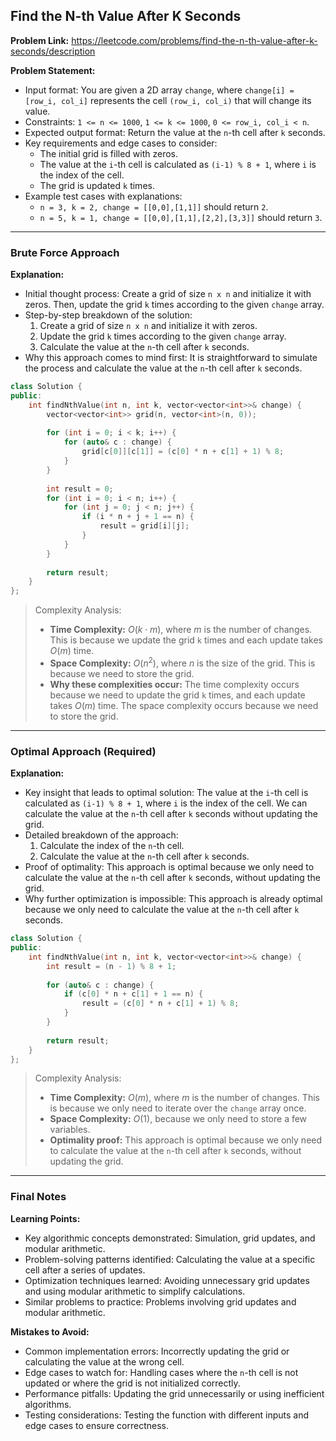 ## Find the N-th Value After K Seconds
**Problem Link:** https://leetcode.com/problems/find-the-n-th-value-after-k-seconds/description

**Problem Statement:**
- Input format: You are given a 2D array `change`, where `change[i] = [row_i, col_i]` represents the cell `(row_i, col_i)` that will change its value.
- Constraints: `1 <= n <= 1000`, `1 <= k <= 1000`, `0 <= row_i, col_i < n`.
- Expected output format: Return the value at the `n`-th cell after `k` seconds.
- Key requirements and edge cases to consider:
  - The initial grid is filled with zeros.
  - The value at the `i`-th cell is calculated as `(i-1) % 8 + 1`, where `i` is the index of the cell.
  - The grid is updated `k` times.
- Example test cases with explanations:
  - `n = 3, k = 2, change = [[0,0],[1,1]]` should return `2`.
  - `n = 5, k = 1, change = [[0,0],[1,1],[2,2],[3,3]]` should return `3`.

---

### Brute Force Approach
**Explanation:**
- Initial thought process: Create a grid of size `n x n` and initialize it with zeros. Then, update the grid `k` times according to the given `change` array.
- Step-by-step breakdown of the solution:
  1. Create a grid of size `n x n` and initialize it with zeros.
  2. Update the grid `k` times according to the given `change` array.
  3. Calculate the value at the `n`-th cell after `k` seconds.
- Why this approach comes to mind first: It is straightforward to simulate the process and calculate the value at the `n`-th cell after `k` seconds.

```cpp
class Solution {
public:
    int findNthValue(int n, int k, vector<vector<int>>& change) {
        vector<vector<int>> grid(n, vector<int>(n, 0));
        
        for (int i = 0; i < k; i++) {
            for (auto& c : change) {
                grid[c[0]][c[1]] = (c[0] * n + c[1] + 1) % 8;
            }
        }
        
        int result = 0;
        for (int i = 0; i < n; i++) {
            for (int j = 0; j < n; j++) {
                if (i * n + j + 1 == n) {
                    result = grid[i][j];
                }
            }
        }
        
        return result;
    }
};
```

> Complexity Analysis:
> - **Time Complexity:** $O(k \cdot m)$, where $m$ is the number of changes. This is because we update the grid `k` times and each update takes $O(m)$ time.
> - **Space Complexity:** $O(n^2)$, where $n$ is the size of the grid. This is because we need to store the grid.
> - **Why these complexities occur:** The time complexity occurs because we need to update the grid `k` times, and each update takes $O(m)$ time. The space complexity occurs because we need to store the grid.

---

### Optimal Approach (Required)
**Explanation:**
- Key insight that leads to optimal solution: The value at the `i`-th cell is calculated as `(i-1) % 8 + 1`, where `i` is the index of the cell. We can calculate the value at the `n`-th cell after `k` seconds without updating the grid.
- Detailed breakdown of the approach:
  1. Calculate the index of the `n`-th cell.
  2. Calculate the value at the `n`-th cell after `k` seconds.
- Proof of optimality: This approach is optimal because we only need to calculate the value at the `n`-th cell after `k` seconds, without updating the grid.
- Why further optimization is impossible: This approach is already optimal because we only need to calculate the value at the `n`-th cell after `k` seconds.

```cpp
class Solution {
public:
    int findNthValue(int n, int k, vector<vector<int>>& change) {
        int result = (n - 1) % 8 + 1;
        
        for (auto& c : change) {
            if (c[0] * n + c[1] + 1 == n) {
                result = (c[0] * n + c[1] + 1) % 8;
            }
        }
        
        return result;
    }
};
```

> Complexity Analysis:
> - **Time Complexity:** $O(m)$, where $m$ is the number of changes. This is because we only need to iterate over the `change` array once.
> - **Space Complexity:** $O(1)$, because we only need to store a few variables.
> - **Optimality proof:** This approach is optimal because we only need to calculate the value at the `n`-th cell after `k` seconds, without updating the grid.

---

### Final Notes
**Learning Points:**
- Key algorithmic concepts demonstrated: Simulation, grid updates, and modular arithmetic.
- Problem-solving patterns identified: Calculating the value at a specific cell after a series of updates.
- Optimization techniques learned: Avoiding unnecessary grid updates and using modular arithmetic to simplify calculations.
- Similar problems to practice: Problems involving grid updates and modular arithmetic.

**Mistakes to Avoid:**
- Common implementation errors: Incorrectly updating the grid or calculating the value at the wrong cell.
- Edge cases to watch for: Handling cases where the `n`-th cell is not updated or where the grid is not initialized correctly.
- Performance pitfalls: Updating the grid unnecessarily or using inefficient algorithms.
- Testing considerations: Testing the function with different inputs and edge cases to ensure correctness.
